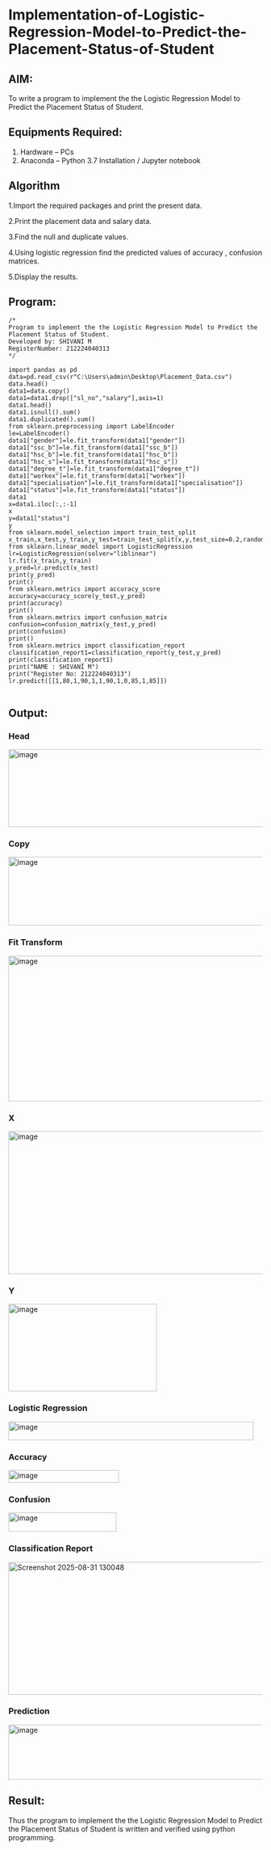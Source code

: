 # Implementation-of-Logistic-Regression-Model-to-Predict-the-Placement-Status-of-Student

## AIM:
To write a program to implement the the Logistic Regression Model to Predict the Placement Status of Student.

## Equipments Required:
1. Hardware – PCs
2. Anaconda – Python 3.7 Installation / Jupyter notebook

## Algorithm
1.Import the required packages and print the present data.

2.Print the placement data and salary data. 

3.Find the null and duplicate values.

4.Using logistic regression find the predicted values of accuracy , confusion matrices. 

5.Display the results.

## Program:
```
/*
Program to implement the the Logistic Regression Model to Predict the Placement Status of Student.
Developed by: SHIVANI M
RegisterNumber: 212224040313
*/
```
```
import pandas as pd
data=pd.read_csv(r"C:\Users\admin\Desktop\Placement_Data.csv")
data.head()
data1=data.copy()
data1=data1.drop(["sl_no","salary"],axis=1)
data1.head()
data1.isnull().sum()
data1.duplicated().sum()
from sklearn.preprocessing import LabelEncoder
le=LabelEncoder()
data1["gender"]=le.fit_transform(data1["gender"])
data1["ssc_b"]=le.fit_transform(data1["ssc_b"])
data1["hsc_b"]=le.fit_transform(data1["hsc_b"])
data1["hsc_s"]=le.fit_transform(data1["hsc_s"])
data1["degree_t"]=le.fit_transform(data1["degree_t"])
data1["workex"]=le.fit_transform(data1["workex"])
data1["specialisation"]=le.fit_transform(data1["specialisation"])
data1["status"]=le.fit_transform(data1["status"])
data1
x=data1.iloc[:,:-1]
x
y=data1["status"]
y
from sklearn.model_selection import train_test_split
x_train,x_test,y_train,y_test=train_test_split(x,y,test_size=0.2,random_state=0)
from sklearn.linear_model import LogisticRegression
lr=LogisticRegression(solver="liblinear")
lr.fit(x_train,y_train)
y_pred=lr.predict(x_test)
print(y_pred)
print()
from sklearn.metrics import accuracy_score
accuracy=accuracy_score(y_test,y_pred)
print(accuracy)
print()
from sklearn.metrics import confusion_matrix
confusion=confusion_matrix(y_test,y_pred)
print(confusion)
print()
from sklearn.metrics import classification_report
classification_report1=classification_report(y_test,y_pred)
print(classification_report1)
print("NAME : SHIVANI M")
print("Register No: 212224040313")
lr.predict([[1,80,1,90,1,1,90,1,0,85,1,85]])


```

## Output:
### Head
<img width="681" height="154" alt="image" src="https://github.com/user-attachments/assets/7abb369c-83a8-4f43-9810-dc4b53b63538" />

### Copy
<img width="668" height="136" alt="image" src="https://github.com/user-attachments/assets/6dde5fb4-338e-45d2-92e1-1e9c6ed23021" />

### Fit Transform
<img width="637" height="288" alt="image" src="https://github.com/user-attachments/assets/33c37a73-788b-45c2-af8b-d28883fce4a3" />

### X
<img width="604" height="283" alt="image" src="https://github.com/user-attachments/assets/3d32cf97-d77a-4021-a1d7-8358cde34b27" />

### Y
<img width="294" height="173" alt="image" src="https://github.com/user-attachments/assets/a5a97b5b-aaa7-4679-828c-4bea3dda2092" />

### Logistic Regression
<img width="486" height="37" alt="image" src="https://github.com/user-attachments/assets/96718922-2651-4828-ab73-7c0ec5ef12f7" />

### Accuracy
<img width="219" height="25" alt="image" src="https://github.com/user-attachments/assets/2d36dcbc-e524-4ad5-9893-20022c22fbb0" />

### Confusion
<img width="214" height="38" alt="image" src="https://github.com/user-attachments/assets/2b13a920-ebf9-431f-9bd4-0e6925562c87" />

### Classification Report
<img width="686" height="263" alt="Screenshot 2025-08-31 130048" src="https://github.com/user-attachments/assets/e844d3e4-31a8-4e37-8ec8-08c15f7a1c81" />

### Prediction 

<img width="668" height="109" alt="image" src="https://github.com/user-attachments/assets/9dbd3780-3146-414a-88fe-39f5a47c6dda" />









## Result:
Thus the program to implement the the Logistic Regression Model to Predict the Placement Status of Student is written and verified using python programming.
